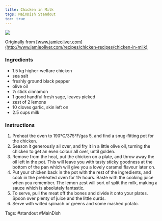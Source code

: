 ```yaml
---
title: Chicken in Milk
tags: MainDish Standout
toc: true
---
```

![](https://s3.us-east-1.amazonaws.com/asset-02.onetsp.net/ugc/4/br/6d0vio-h0jv-dp5-1.jpg)

Originally from [www.jamieoliver.com](http://www.jamieoliver.com/recipes/chicken-recipes/chicken-in-milk)

### Ingredients

*   1.5 kg higher-welfare chicken
*   sea salt
*   freshly ground black pepper
*   olive oil
*   ½ stick cinnamon
*   1 good handful fresh sage, leaves picked
*   zest of 2 lemons
*   10 cloves garlic, skin left on
*   2.5 cups milk

### Instructions

1.  Preheat the oven to 190°C/375°F/gas 5, and find a snug-fitting pot for the chicken.
2.  Season it generously all over, and fry it in a little olive oil, turning the chicken to get an even colour all over, until golden.
3.  Remove from the heat, put the chicken on a plate, and throw away the oil left in the pot. This will leave you with tasty sticky goodness at the bottom of the pan which will give you a lovely caramel flavour later on.
4.  Put your chicken back in the pot with the rest of the ingredients, and cook in the preheated oven for 1½ hours. Baste with the cooking juice when you remember. The lemon zest will sort of split the milk, making a sauce which is absolutely fantastic.
5.  To serve, pull the meat off the bones and divide it onto your plates. Spoon over plenty of juice and the little curds.
6.  Serve with wilted spinach or greens and some mashed potato.


Tags: #standout #MainDish 